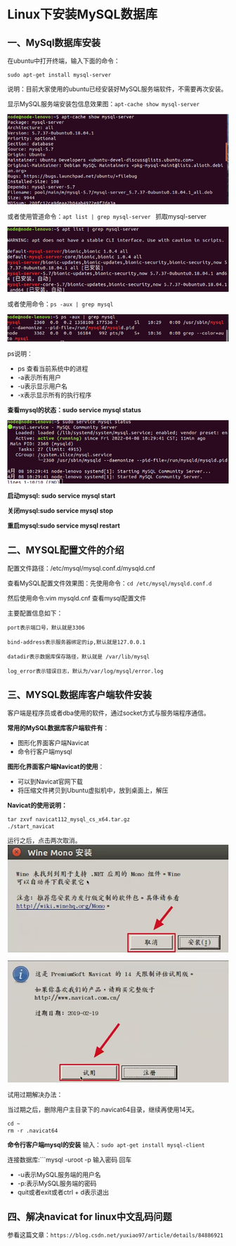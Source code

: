 # Linux下安装MySQL数据库

## 一、MySql数据库安装

在ubuntu中打开终端，输入下面的命令：
```
sudo apt-get install mysql-server
```

说明：目前大家使用的ubuntu已经安装好MySQL服务端软件，不需要再次安装。

显示MySQL服务端安装包信息效果图：```apt-cache show mysql-server```

![图 1](../images/8d086979f318aa84d78dd92cfc28458649ccbdf384364488e1a9cc88da015e75.png)  


或者使用管道命令：```apt list | grep mysql-server ``` 抓取mysql-server

![图 2](../images/5dadbf5619d5dd98dd3b77ef30e29b0b09a0b4ffab1d0e9fe09a6b005e31efe6.png)  

或者使用命令：```ps -aux | grep mysql ```

![图 3](../images/4082908909b571514cd4c0877b468712f592398ea35c4ae4193a97ea0d4988a0.png)  

ps说明：
* ps 查看当前系统中的进程
* -a表示所有用户
* -u表示显示用户名
* -x表示显示所有的执行程序

**查看mysql的状态：sudo service mysql status**

![图 4](../images/1afa33b70b75669b0485aed881a540d5b1cb5824d35d801d9fea412bd9d9283e.png)  


**启动mysql: sudo service mysql start**

**关闭mysql:sudo service mysql stop**

**重启mysql:sudo service mysql restart**


## 二、MYSQL配置文件的介绍

配置文件路径：/etc/mysql/mysql.conf.d/mysqld.cnf

查看MySQL配置文件效果图：先使用命令：```cd /etc/mysql/mysqld.conf.d```

然后使用命令:vim mysqld.cnf  查看mysql配置文件

主要配置信息如下：

```
port表示端口号，默认就是3306

bind-address表示服务器绑定的ip,默认就是127.0.0.1

datadir表示数据库保存路径，默认就是 /var/lib/mysql

log_error表示错误日志，默认为/var/log/mysql/error.log

```

## 三、MYSQL数据库客户端软件安装

客户端是程序员或者dba使用的软件，通过socket方式与服务端程序通信。

**常用的MySQL数据库客户端软件有**：
* 图形化界面客户端Navicat
* 命令行客户端mysql

**图形化界面客户端Navicat的使用**：
* 可以到Navicat官网下载
* 将压缩文件拷贝到Ubuntu虚拟机中，放到桌面上，解压

**Navicat的使用说明：**

```
tar zxvf navicat112_mysql_cs_x64.tar.gz
./start_navicat
```

运行之后，点击两次取消。
![图 1](../images/ffd494fd5acc519d656cda2b1d3461ea3a3abc2985704bf5ed2591c9b2f79f4c.png)  

![图 2](../images/b9491f215aa0f1c3421ae7c78426b397c33ffc6e87f158eb7c63fc9283d4b08f.png)  


试用过期解决办法：

当过期之后，删除用户主目录下的.navicat64目录，继续再使用14天。

```
cd ~
rm -r .navicat64
```

**命令行客户端mysql的安装**
输入：```sudo apt-get install mysql-client```

连接数据库:```mysql -uroot -p  输入密码 回车

* -u表示MySQL服务端的用户名
* -p:表示MySQL服务端的密码
* quit或者exit或者ctrl + d表示退出


## 四、解决navicat for linux中文乱码问题

参看这篇文章：```https://blog.csdn.net/yuxiao97/article/details/84886921```







